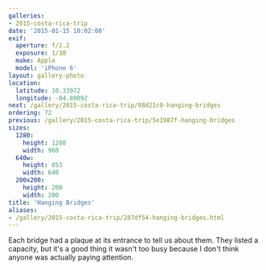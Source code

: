```yaml
---
galleries:
- 2015-costa-rica-trip
date: '2015-01-15 10:02:08'
exif:
  aperture: f/2.2
  exposure: 1/30
  make: Apple
  model: 'iPhone 6'
layout: gallery-photo
location:
  latitude: 10.33972
  longitude: -84.80092
next: /gallery/2015-costa-rica-trip/88d21c0-hanging-bridges
ordering: 72
previous: /gallery/2015-costa-rica-trip/5e1987f-hanging-bridges
sizes:
  1280:
    height: 1280
    width: 960
  640w:
    height: 853
    width: 640
  200x200:
    height: 200
    width: 200
title: 'Hanging Bridges'
aliases:
- /gallery/2015-costa-rica-trip/287df54-hanging-bridges.html
---
```


Each bridge had a plaque at its entrance to tell us about them. They listed a capacity, but it's a good thing it wasn't too busy because I don't think anyone was actually paying attention.
